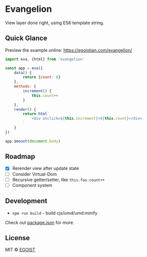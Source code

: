 # Evangelion

View layer done right, using ES6 template string.

## Quick Glance

Preview the example online: https://egoistian.com/evangelion/

```js
import eva, {html} from 'evangelion'

const app = eva({
	data() {
		return {count: 0}
	},
	methods: {
		increment() {
			this.count++
		}
	},
	render() {
		return html`
			<div onclick=${this.increment}>${this.count}</div>
		`
	}
})

app.$mount(document.body)
```

## Roadmap

- [x] Rerender view after update state
- [ ] Consider Virtual-Dom
- [ ] Recursive getter/setter, like `this.foo.count++`
- [ ] Component system

## Development

- `npm run build` - build cjs/umd/umd:minify

Check out [package.json](/package.json) for more.

## License

MIT &copy; [EGOIST](https://github.com/egoist)
